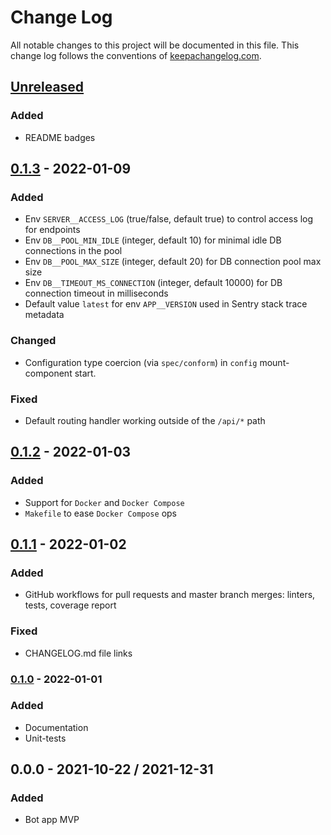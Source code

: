 # Change Log

All notable changes to this project will be documented in this
file. This change log follows the conventions of
[keepachangelog.com](http://keepachangelog.com/).

## [Unreleased]

### Added
- README badges

## [0.1.3] - 2022-01-09

### Added
- Env `SERVER__ACCESS_LOG` (true/false, default true) to control access log for endpoints
- Env `DB__POOL_MIN_IDLE` (integer, default 10) for minimal idle DB connections in the pool
- Env `DB__POOL_MAX_SIZE` (integer, default 20) for DB connection pool max size
- Env `DB__TIMEOUT_MS_CONNECTION` (integer, default 10000) for DB connection timeout in milliseconds
- Default value `latest` for env `APP__VERSION` used in Sentry stack trace metadata

### Changed
- Configuration type coercion (via `spec/conform`) in `config` mount-component start.

### Fixed
- Default routing handler working outside of the `/api/*` path

## [0.1.2] - 2022-01-03

### Added
- Support for `Docker` and `Docker Compose`
- `Makefile` to ease `Docker Compose` ops

## [0.1.1] - 2022-01-02

### Added
- GitHub workflows for pull requests and master branch merges:
  linters, tests, coverage report

### Fixed
- CHANGELOG.md file links

### [0.1.0] - 2022-01-01

### Added
- Documentation
- Unit-tests

## 0.0.0 - 2021-10-22 / 2021-12-31

### Added
- Bot app MVP

[Unreleased]: https://github.com/pilosus/dienstplan/compare/0.1.3...HEAD
[0.1.3]: https://github.com/pilosus/dienstplan/compare/0.1.2...0.1.3
[0.1.2]: https://github.com/pilosus/dienstplan/compare/0.1.1...0.1.2
[0.1.1]: https://github.com/pilosus/dienstplan/compare/0.1.0...0.1.1
[0.1.0]: https://github.com/pilosus/dienstplan/compare/0.0.0...0.1.0
